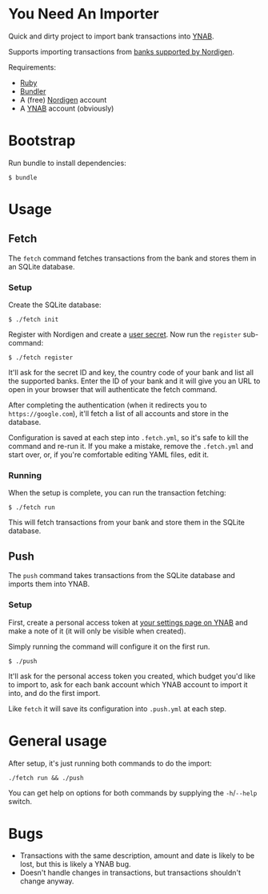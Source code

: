 # You Need An Importer

Quick and dirty project to import bank transactions into
[YNAB](https://www.youneedabudget.com/).

Supports importing transactions from [banks supported by Nordigen](https://nordigen.com/en/coverage/).

Requirements:
- [Ruby](https://www.ruby-lang.org/)
- [Bundler](https://bundler.io/)
- A (free) [Nordigen](https://nordigen.com/) account
- A [YNAB](https://www.youneedabudget.com/) account (obviously)

# Bootstrap

Run bundle to install dependencies:

``` shell
$ bundle
```

# Usage

## Fetch
The `fetch` command fetches transactions from the bank and stores them
in an SQLite database.

### Setup

Create the SQLite database:

``` shell
$ ./fetch init
```

Register with Nordigen and create a [user
secret](https://ob.nordigen.com/user-secrets/). Now run the `register`
sub-command:

``` shell
$ ./fetch register
```

It'll ask for the secret ID and key, the country code of your bank and
list all the supported banks. Enter the ID of your bank and it will
give you an URL to open in your browser that will authenticate the
fetch command.

After completing the authentication (when it redirects you to
`https://google.com`), it'll fetch a list of all accounts and store in
the database.

Configuration is saved at each step into `.fetch.yml`, so it's safe to
kill the command and re-run it. If you make a mistake, remove the
`.fetch.yml` and start over, or, if you're comfortable editing YAML
files, edit it.

### Running

When the setup is complete, you can run the transaction fetching:

``` shell
$ ./fetch run
```

This will fetch transactions from your bank and store them in the
SQLite database.

## Push

The `push` command takes transactions from the SQLite database and
imports them into YNAB.

### Setup

First, create a personal access token at [your settings page on
YNAB](https://app.youneedabudget.com/settings/developer) and make a
note of it (it will only be visible when created).

Simply running the command will configure it on the first run.

``` shell
$ ./push
```

It'll ask for the personal access token you created, which budget
you'd like to import to, ask for each bank account which YNAB account
to import it into, and do the first import.

Like `fetch` it will save its configuration into `.push.yml` at each
step.

# General usage

After setup, it's just running both commands to do the import:

``` shell
./fetch run && ./push
```

You can get help on options for both commands by supplying the
`-h`/`--help` switch.

# Bugs

- Transactions with the same description, amount and date is likely to
  be lost, but this is likely a YNAB bug.
- Doesn't handle changes in transactions, but transactions shouldn't
  change anyway.
  
